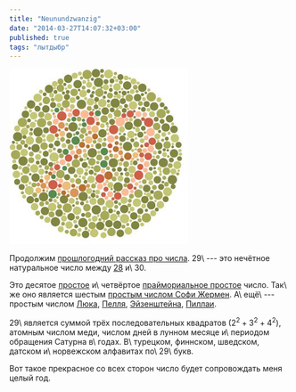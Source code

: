 ```yaml
---
title: "Neunundzwanzig"
date: "2014-03-27T14:07:32+03:00"
published: true
tags: "лытдыбр"
---
```


![29](/images/3rd-party/29.jpg "29")

Продолжим [прошлогодний рассказ про числа][achtundzwanzig]. 29\ --- это нечётное натуральное число между
[28][achtundzwanzig] и\ 30.

Это десятое [простое][prime] и\ четвёртое [праймориальное простое][primorial] число. Так\ же оно является шестым
[простым числом Софи Жермен][germain]. А\ ещё\ --- простым числом [Люка][lucas], [Пелля][pell],
[Эйзенштейна][eisenstein], [Пиллаи][pillai].

29\ является суммой трёх последовательных квадратов ($2^2 + 3^2 + 4^2$), атомным числом меди, числом дней в лунном
месяце и\ периодом обращения Сатурна в\ годах. В\ турецком, финнском, шведском, датском и\ норвежском алфавитах
по\ 29\ букв.

Вот такое прекрасное со всех сторон число будет сопровождать меня целый год.

[achtundzwanzig]: /post/achtundzwanzig/
[eisenstein]: http://en.wikipedia.org/wiki/Eisenstein_prime
[germain]: http://en.wikipedia.org/wiki/Sophie_Germain_prime
[lucas]: http://en.wikipedia.org/wiki/Lucas_number#Lucas_primes
[pell]: http://en.wikipedia.org/wiki/Pell_number#Primes_and_squares
[pillai]: http://en.wikipedia.org/wiki/Pillai_prime
[prime]: http://en.wikipedia.org/wiki/Prime_number
[primorial]: http://en.wikipedia.org/wiki/Primorial_prime
